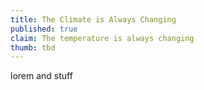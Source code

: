 ```yaml
---
title: The Climate is Always Changing
published: true
claim: The temperature is always changing
thumb: tbd
---
```

lorem and stuff

